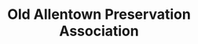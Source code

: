 ---
layout: repo
title: "Old Allentown Preservation Association"
id: 13438
permalink: repos/13438/
---